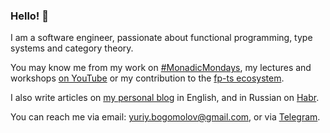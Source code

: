 ### Hello! 👋

I am a software engineer, passionate about functional programming, type systems and category theory.

You may know me from my work on [#MonadicMondays](https://github.com/YBogomolov/monadic-mondays), my lectures and workshops [on YouTube](https://www.youtube.com/c/Cronuscpp) or my contribution to the [fp-ts ecosystem](https://gcanti.github.io/fp-ts/ecosystem/).

I also write articles on [my personal blog](https://ybogomolov.me) in English, and in Russian on [Habr](https://habr.com/ru/users/ybogomolov/posts).

You can reach me via email: [yuriy.bogomolov@gmail.com](mailto:yuriy.bogomolov@gmail.com?subject=Hello%20from%20GitHub), or via [Telegram](https://t.me/ybogomolov).

